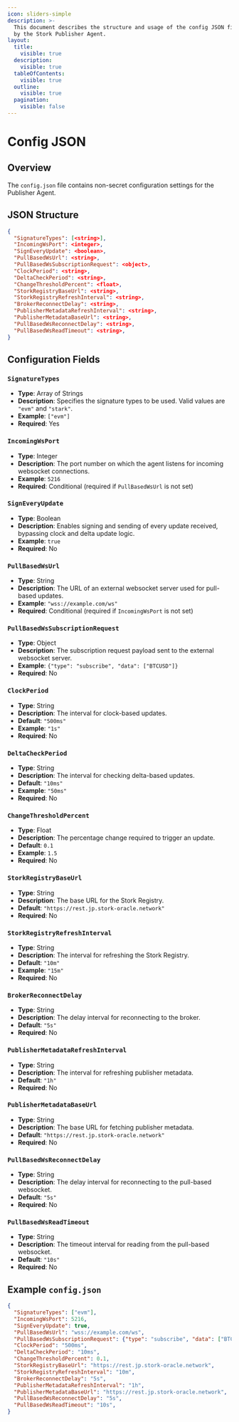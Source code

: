 ```yaml
---
icon: sliders-simple
description: >-
  This document describes the structure and usage of the config JSON file used
  by the Stork Publisher Agent.
layout:
  title:
    visible: true
  description:
    visible: true
  tableOfContents:
    visible: true
  outline:
    visible: true
  pagination:
    visible: false
---
```


# Config JSON

## Overview

The `config.json` file contains non-secret configuration settings for the Publisher Agent.

## JSON Structure

```json
{
  "SignatureTypes": [<string>],
  "IncomingWsPort": <integer>,
  "SignEveryUpdate": <boolean>,
  "PullBasedWsUrl": <string>,
  "PullBasedWsSubscriptionRequest": <object>,
  "ClockPeriod": <string>,
  "DeltaCheckPeriod": <string>,
  "ChangeThresholdPercent": <float>,
  "StorkRegistryBaseUrl": <string>,
  "StorkRegistryRefreshInterval": <string>,
  "BrokerReconnectDelay": <string>,
  "PublisherMetadataRefreshInterval": <string>,
  "PublisherMetadataBaseUrl": <string>,
  "PullBasedWsReconnectDelay": <string>,
  "PullBasedWsReadTimeout": <string>,
}
```

## Configuration Fields

### **`SignatureTypes`**

* **Type**: Array of Strings
* **Description**: Specifies the signature types to be used. Valid values are `"evm"` and `"stark"`.
* **Example**: `["evm"]`
* **Required**: Yes

### **`IncomingWsPort`**

* **Type**: Integer
* **Description**: The port number on which the agent listens for incoming websocket connections.
* **Example**: `5216`
* **Required**: Conditional (required if `PullBasedWsUrl` is not set)

### **`SignEveryUpdate`**

* **Type**: Boolean
* **Description**: Enables signing and sending of every update received, bypassing clock and delta update logic.
* **Example**: `true`
* **Required**: No

### **`PullBasedWsUrl`**

* **Type**: String
* **Description**: The URL of an external websocket server used for pull-based updates.
* **Example**: `"wss://example.com/ws"`
* **Required**: Conditional (required if `IncomingWsPort` is not set)

### **`PullBasedWsSubscriptionRequest`**

* **Type**: Object
* **Description**: The subscription request payload sent to the external websocket server.
* **Example**: `{"type": "subscribe", "data": ["BTCUSD"]}`
* **Required**: No

### **`ClockPeriod`**

* **Type**: String
* **Description**: The interval for clock-based updates.
* **Default**: `"500ms"`
* **Example**: `"1s"`
* **Required**: No

### **`DeltaCheckPeriod`**

* **Type**: String
* **Description**: The interval for checking delta-based updates.
* **Default**: `"10ms"`
* **Example**: `"50ms"`
* **Required**: No

### **`ChangeThresholdPercent`**

* **Type**: Float
* **Description**: The percentage change required to trigger an update.
* **Default**: `0.1`
* **Example**: `1.5`
* **Required**: No

### **`StorkRegistryBaseUrl`**

* **Type**: String
* **Description**: The base URL for the Stork Registry.
* **Default**: `"https://rest.jp.stork-oracle.network"`
* **Required**: No

### **`StorkRegistryRefreshInterval`**

* **Type**: String
* **Description**: The interval for refreshing the Stork Registry.
* **Default**: `"10m"`
* **Example**: `"15m"`
* **Required**: No

### **`BrokerReconnectDelay`**

* **Type**: String
* **Description**: The delay interval for reconnecting to the broker.
* **Default**: `"5s"`
* **Required**: No

### **`PublisherMetadataRefreshInterval`**

* **Type**: String
* **Description**: The interval for refreshing publisher metadata.
* **Default**: `"1h"`
* **Required**: No

### **`PublisherMetadataBaseUrl`**

* **Type**: String
* **Description**: The base URL for fetching publisher metadata.
* **Default**: `"https://rest.jp.stork-oracle.network"`
* **Required**: No

### **`PullBasedWsReconnectDelay`**

* **Type**: String
* **Description**: The delay interval for reconnecting to the pull-based websocket.
* **Default**: `"5s"`
* **Required**: No

### **`PullBasedWsReadTimeout`**

* **Type**: String
* **Description**: The timeout interval for reading from the pull-based websocket.
* **Default**: `"10s"`
* **Required**: No

## Example `config.json`

```json
{
  "SignatureTypes": ["evm"],
  "IncomingWsPort": 5216,
  "SignEveryUpdate": true,
  "PullBasedWsUrl": "wss://example.com/ws",
  "PullBasedWsSubscriptionRequest": {"type": "subscribe", "data": ["BTCUSD"]},
  "ClockPeriod": "500ms",
  "DeltaCheckPeriod": "10ms",
  "ChangeThresholdPercent": 0.1,
  "StorkRegistryBaseUrl": "https://rest.jp.stork-oracle.network",
  "StorkRegistryRefreshInterval": "10m",
  "BrokerReconnectDelay": "5s",
  "PublisherMetadataRefreshInterval": "1h",
  "PublisherMetadataBaseUrl": "https://rest.jp.stork-oracle.network",
  "PullBasedWsReconnectDelay": "5s",
  "PullBasedWsReadTimeout": "10s",
}
```



